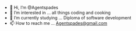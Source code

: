 - 👋 Hi, I’m @Agentspades
- 👀 I’m interested in ... all things coding and cooking
- 🌱 I’m currently studying ... Diploma of software development
- 📫 How to reach me ... Agentspades@gmail.com

<!---
Agentspades/Agentspades is a ✨ special ✨ repository because its `README.md` (this file) appears on your GitHub profile.
You can click the Preview link to take a look at your changes.
--->
